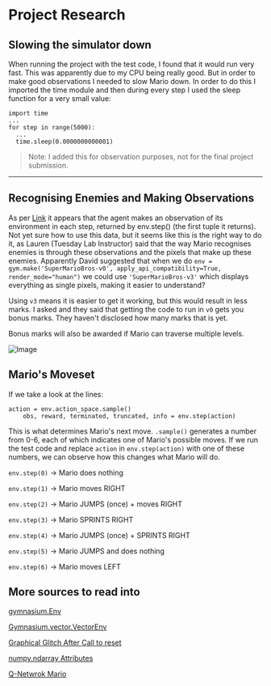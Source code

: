 # Project Research
## Slowing the simulator down
When running the project with the test code, I found that it would run very fast. This was apparently due to my CPU being really good. But in order to make good observations I needed to slow Mario down.
In order to do this I imported the time module and then during every step I used the sleep function for a very small value:
```
import time
...
for step in range(5000):
  ...
  time.sleep(0.0000000000001)
```
> Note: I added this for observation purposes, not for the final project submission.
---
## Recognising Enemies and Making Observations
As per [Link](https://gymnasium.farama.org/api/env/#gymnasium.Env.step) it appears that the agent makes an observation of its environment in each step, returned by env.step() (the first tuple it returns).
Not yet sure how to use this data, but it seems like this is the right way to do it, as Lauren (Tuesday Lab Instructor) said that the way Mario recognises enemies is through these observations and the pixels that make up these enemies.
Apparently David suggested that when we do `env = gym.make('SuperMarioBros-v0', apply_api_compatibility=True, render_mode="human")` we could use `'SuperMarioBros-v3'` which displays everything as single pixels, making it easier to understand?

Using `v3` means it is easier to get it working, but this would result in less marks. I asked and they said that getting the code to run in `v0` gets you bonus marks. They haven't disclosed how many marks that is yet.

Bonus marks will also be awarded if Mario can traverse multiple levels.

![Image](https://user-images.githubusercontent.com/2184469/40948817-3cd6600a-6830-11e8-8abb-9cee6a31d377.png)

## Mario's Moveset
If we take a look at the lines:
```
action = env.action_space.sample()
    obs, reward, terminated, truncated, info = env.step(action)
```
This is what determines Mario's next move. `.sample()` generates a number from 0-6, each of which indicates one of Mario's possible moves.
If we run the test code and replace `action` in `env.step(action)` with one of these numbers, we can observe how this changes what Mario will do.

`env.step(0)` -> Mario does nothing

`env.step(1)` -> Mario moves RIGHT

`env.step(2)` -> Mario JUMPS (once) + moves RIGHT

`env.step(3)` -> Mario SPRINTS RIGHT

`env.step(4)` -> Mario JUMPS (once) + SPRINTS RIGHT

`env.step(5)` -> Mario JUMPS and does nothing

`env.step(6)` -> Mario moves LEFT



## More sources to read into
[gymnasium.Env](https://gymnasium.farama.org/api/env/#gymnasium.Env.step)

[Gymnasium.vector.VectorEnv](https://gymnasium.farama.org/api/vector/#observation_space)

[Graphical Glitch After Call to reset](https://github.com/Kautenja/gym-super-mario-bros/issues/72)

[numpy.ndarray Attributes](https://numpy.org/doc/stable/reference/generated/numpy.ndarray.html)

[Q-Netwrok Mario](https://blog.paperspace.com/building-double-deep-q-network-super-mario-bros/)



